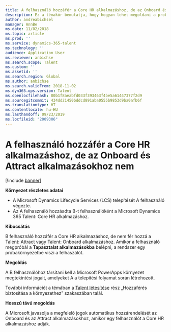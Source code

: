 ```yaml
---
title: A felhasználó hozzáfér a Core HR alkalmazáshoz, de az Onboard és Attract alkalmazásokhoz nem
description: Ez a témakör bemutatja, hogy hogyan lehet megoldani a problémát, amikor a felhasználó hozzá tud férni a Microsoft Dynamics 365 Talent – Core HR alkalmazáshoz, de nem fér hozzá az Attract és az Onboard alkalmazásokhoz.
author: andreabichsel
manager: AnnBe
ms.date: 11/02/2018
ms.topic: article
ms.prod: ''
ms.service: dynamics-365-talent
ms.technology: ''
audience: Application User
ms.reviewer: anbichse
ms.search.scope: Talent
ms.custom: ''
ms.assetid: ''
ms.search.region: Global
ms.author: anbichse
ms.search.validFrom: 2018-11-02
ms.dyn365.ops.version: Talent
ms.openlocfilehash: 80b1f8aeabfd033f393463f4be5a61447377f2d9
ms.sourcegitcommit: 434dd21450bddcd891aba0555b9853d9ba0afb6f
ms.translationtype: HT
ms.contentlocale: hu-HU
ms.lasthandoff: 09/23/2019
ms.locfileid: "2009306"
---
```

# <a name="user-can-access-core-hr-but-not-onboard-or-attract"></a>A felhasználó hozzáfér a Core HR alkalmazáshoz, de az Onboard és Attract alkalmazásokhoz nem

[!include [banner](includes/banner.md)]

**Környezet részletes adatai**

- A Microsoft Dynamics Lifecycle Services (LCS) telepítését A felhasználó végezte.
- Az A felhasználó hozzáadta B-t felhasználóként a Microsoft Dynamics 365 Talent: Core HR alkalmazáshoz.

**Kibocsátás**

B felhasználó hozzáfér a Core HR alkalmazáshoz, de nem fér hozzá a Talent: Attract vagy Talent: Onboard alkalmazáshoz. Amikor a felhasználó megpróbál a **Tapasztalat alkalmazásokba** belépni, a rendszer egy próbakörnyezetbe viszi a felhaszálót.

**Megoldás**

A B felhasználóhoz társítani kell a Microsoft PowerApps környezet megtekintési jogait, amelyeket A a telepítési folyamat során létrehozott.

További információt a témában a [Talent létesítése](https://docs.microsoft.com/dynamics365/unified-operations/talent/provisioning-talent) rész „Hozzáférés biztosítása a környezethez” szakaszában talál.

**Hosszú távú megoldás**

A Microsoft javasolja a megfelelő jogok automatikus hozzárendelését az Onboard és az Attract alkalmazásokhoz, amikor egy felhasználót a Core HR alkalmazáshoz adják.
